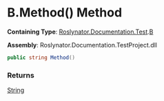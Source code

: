 # B\.Method\(\) Method

**Containing Type**: [Roslynator.Documentation.Test](../../README.md)\.[B](../README.md)

**Assembly**: Roslynator\.Documentation\.TestProject\.dll

```csharp
public string Method()
```

### Returns

[String](https://docs.microsoft.com/en-us/dotnet/api/system.string)

